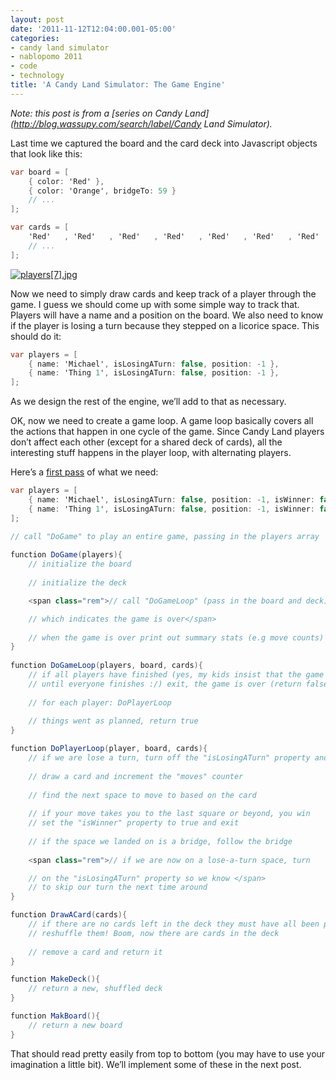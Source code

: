 ```yaml
---
layout: post
date: '2011-11-12T12:04:00.001-05:00'
categories:
- candy land simulator
- nablopomo 2011
- code
- technology
title: 'A Candy Land Simulator: The Game Engine'
---
```



*Note: this post is from a *[*series on Candy Land*](http://blog.wassupy.com/search/label/Candy Land Simulator)*.*

Last time we captured the board and the card deck into Javascript objects that look like this:  
```cs
var board = [
    { color: 'Red' },
    { color: 'Orange', bridgeTo: 59 }
    // ...
];

var cards = [
    'Red'   , 'Red'   , 'Red'   , 'Red'   , 'Red'   , 'Red'   , 'Red'   , 'Red'
    // ...
];
```



[![players[7].jpg](/assets/2011/players[7].jpg)](http://claimyourjourney.com/2011/08/blog-7-running-and-candy-land/)


Now we need to simply draw cards and keep track of a player through the game. I guess we should come up with some simple way to track that. Players will have a name and a position on the board. We also need to know if the player is losing a turn because they stepped on a licorice space. This should do it:


```cs
var players = [
    { name: 'Michael', isLosingATurn: false, position: -1 },
    { name: 'Thing 1', isLosingATurn: false, position: -1 },
];
```



As we design the rest of the engine, we’ll add to that as necessary.


OK, now we need to create a game loop. A game loop basically covers all the actions that happen in one cycle of the game. Since Candy Land players don’t affect each other (except for a shared deck of cards), all the interesting stuff happens in the player loop, with alternating players.


Here’s a [first pass](http://jsfiddle.net/mharen/crgAX/6/) of what we need:


```cs
var players = [
    { name: 'Michael', isLosingATurn: false, position: -1, isWinner: false, moves: 0 },
    { name: 'Thing 1', isLosingATurn: false, position: -1, isWinner: false, moves: 0 }
];

// call "DoGame" to play an entire game, passing in the players array
          
function DoGame(players){
    // initialize the board
          
    // initialize the deck

    <span class="rem">// call "DoGameLoop" (pass in the board and deck) until it returns false, 

    // which indicates the game is over</span>
    
    // when the game is over print out summary stats (e.g move counts) and exit
}
          
function DoGameLoop(players, board, cards){
    // if all players have finished (yes, my kids insist that the game continues
    // until everyone finishes :/) exit, the game is over (return false)
    
    // for each player: DoPlayerLoop
    
    // things went as planned, return true
}

function DoPlayerLoop(player, board, cards){
    // if we are lose a turn, turn off the "isLosingATurn" property and we're done (exit now)
    
    // draw a card and increment the "moves" counter
    
    // find the next space to move to based on the card
    
    // if your move takes you to the last square or beyond, you win 
    // set the "isWinner" property to true and exit
    
    // if the space we landed on is a bridge, follow the bridge
    
    <span class="rem">// if we are now on a lose-a-turn space, turn 

    // on the "isLosingATurn" property so we know </span>
    // to skip our turn the next time around
}

function DrawACard(cards){
    // if there are no cards left in the deck they must have all been played so
    // reshuffle them! Boom, now there are cards in the deck
    
    // remove a card and return it
}

function MakeDeck(){
    // return a new, shuffled deck   
}

function MakBoard(){
    // return a new board
}
```



That should read pretty easily from top to bottom (you may have to use your imagination a little bit). We’ll implement some of these in the next post.